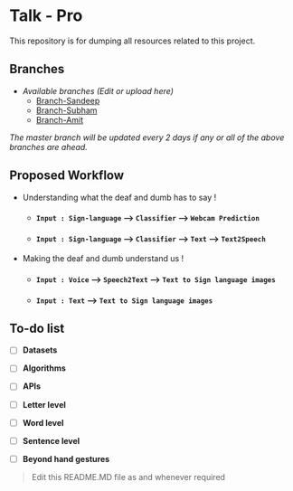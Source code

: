 # Talk - Pro
This repository is for dumping all resources related to this project.
## Branches 

 - *Available branches (Edit or upload here)*
	 -  [Branch-Sandeep](https://github.com/Sandeep2017/Sign-lang-Translation/tree/Branch-Sandeep)
	 - [Branch-Subham](https://github.com/Sandeep2017/Sign-lang-Translation/tree/Branch-Subham)
	 - [Branch-Amit](https://github.com/Sandeep2017/Sign-lang-Translation/tree/Branch-Amit)

*The master branch will be updated every 2 days if any or all of the above branches are ahead.*

## Proposed Workflow 

 - Understanding what the deaf and dumb has to say !
	- #### ``Input : Sign-language`` --> ``Classifier`` --> ``Webcam Prediction``
	-  #### ``Input : Sign-language`` --> ``Classifier`` -->  ``Text`` --> ``Text2Speech``
 - Making the deaf and dumb understand us !
	 - #### ``Input : Voice`` --> ``Speech2Text`` --> ``Text to Sign language images``
	  - #### ``Input : Text`` -->  ``Text to Sign language images``
	  
	  

## To-do list
 - [ ] **Datasets**
 - [ ] **Algorithms**
 - [ ] **APIs**
 - [ ] **Letter level**
 - [ ] **Word level**
 - [ ] **Sentence level**
 - [ ] **Beyond hand gestures**
 
 
 
 
 > Edit this README.MD file as and whenever required    

